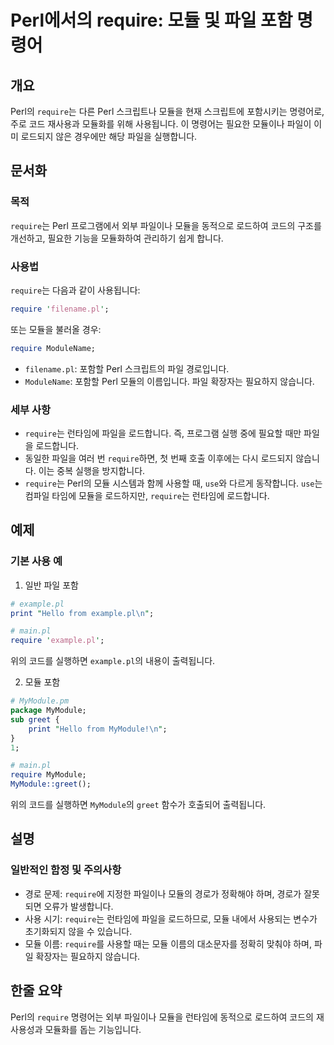 <!--
Meta Description: # Perl에서의 require: 모듈 및 파일 포함 명령어 ## 개요 Perl의 `require`는 다른 Perl 스크립트나 모듈을 현재 스크립트에 포함시키는 명령어로, 주로 코드 재사용과 모듈화를 위해 사용됩니다. 이 명령어는 필요한 모듈이나 파일이 이미 로드되지 ...
Meta Keywords: require, perl, mymodule, 모듈을, 파일을
-->

# Perl에서의 require: 모듈 및 파일 포함 명령어

## 개요
Perl의 `require`는 다른 Perl 스크립트나 모듈을 현재 스크립트에 포함시키는 명령어로, 주로 코드 재사용과 모듈화를 위해 사용됩니다. 이 명령어는 필요한 모듈이나 파일이 이미 로드되지 않은 경우에만 해당 파일을 실행합니다.

## 문서화
### 목적
`require`는 Perl 프로그램에서 외부 파일이나 모듈을 동적으로 로드하여 코드의 구조를 개선하고, 필요한 기능을 모듈화하여 관리하기 쉽게 합니다.

### 사용법
`require`는 다음과 같이 사용됩니다:

```perl
require 'filename.pl';
```

또는 모듈을 불러올 경우:

```perl
require ModuleName;
```

- `filename.pl`: 포함할 Perl 스크립트의 파일 경로입니다.
- `ModuleName`: 포함할 Perl 모듈의 이름입니다. 파일 확장자는 필요하지 않습니다.

### 세부 사항
- `require`는 런타임에 파일을 로드합니다. 즉, 프로그램 실행 중에 필요할 때만 파일을 로드합니다.
- 동일한 파일을 여러 번 `require`하면, 첫 번째 호출 이후에는 다시 로드되지 않습니다. 이는 중복 실행을 방지합니다.
- `require`는 Perl의 모듈 시스템과 함께 사용할 때, `use`와 다르게 동작합니다. `use`는 컴파일 타임에 모듈을 로드하지만, `require`는 런타임에 로드합니다.

## 예제
### 기본 사용 예
1. 일반 파일 포함
```perl
# example.pl
print "Hello from example.pl\n";

# main.pl
require 'example.pl';
```
위의 코드를 실행하면 `example.pl`의 내용이 출력됩니다.

2. 모듈 포함
```perl
# MyModule.pm
package MyModule;
sub greet {
    print "Hello from MyModule!\n";
}
1;

# main.pl
require MyModule;
MyModule::greet();
```
위의 코드를 실행하면 `MyModule`의 `greet` 함수가 호출되어 출력됩니다.

## 설명
### 일반적인 함정 및 주의사항
- 경로 문제: `require`에 지정한 파일이나 모듈의 경로가 정확해야 하며, 경로가 잘못되면 오류가 발생합니다.
- 사용 시기: `require`는 런타임에 파일을 로드하므로, 모듈 내에서 사용되는 변수가 초기화되지 않을 수 있습니다.
- 모듈 이름: `require`를 사용할 때는 모듈 이름의 대소문자를 정확히 맞춰야 하며, 파일 확장자는 필요하지 않습니다.

## 한줄 요약
Perl의 `require` 명령어는 외부 파일이나 모듈을 런타임에 동적으로 로드하여 코드의 재사용성과 모듈화를 돕는 기능입니다.